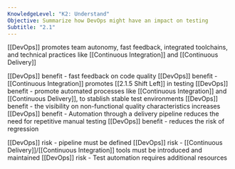 ```yaml
---
KnowledgeLevel: "K2: Understand"
Objective: Summarize how DevOps might have an impact on testing
Subtitle: "2.1"
---
```

[[DevOps]] promotes team autonomy, fast feedback, integrated toolchains, and technical practices like [[Continuous Integration]] and [[Continuous Delivery]]

[[DevOps]] benefit - fast feedback on code quality
[[DevOps]] benefit - [[Continuous Integration]] promotes [[2.1.5 Shift Left]] in testing
[[DevOps]] benefit - promote automated processes like [[Continuous Integration]] and [[Continuous Delivery]], to stablish stable test environments
[[DevOps]] benefit - the visibility on non-functional quality characteristics increases
[[DevOps]] benefit - Automation through a delivery pipeline reduces the need for repetitive manual testing 
[[DevOps]] benefit - reduces the risk of regression 

[[DevOps]] risk - pipeline must be defined
[[DevOps]] risk - [[Continuous Delivery]]/[[Continuous Integration]] tools must be introduced and maintained
[[DevOps]] risk - Test automation requires additional resources